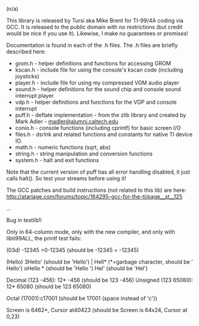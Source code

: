 (n/a)

This library is released by Tursi aka Mike Brent for TI-99/4A coding via GCC. It is released to the public domain with no restrictions (but credit would be nice if you use it). Likewise, I make no guarantees or promises!

Documentation is found in each of the .h files. The .h files are briefly described here:

- grom.h   - helper definitions and functions for accessing GROM
- kscan.h  - include file for using the console's kscan code (including joysticks)
- player.h - include file for using my compressed VGM audio player
- sound.h  - helper definitions for the sound chip and console sound interrupt player
- vdp.h    - helper definitions and functions for the VDP and console interrupt
- puff.h   - deflate implementation - from the zlib library and created by Mark Adler - madler@alumni.caltech.edu
- conio.h  - console functions (including cprintf) for basic screen I/O
- files.h  - dsrlnk and related functions and constants for native TI device IO.
- math.h   - numeric functions (sqrt, abs)
- string.h - string manipulation and conversion functions
- system.h - halt and exit functions 

Note that the current version of puff has all error handling disabled, it just calls halt().
So test your streams before using it!

The GCC patches and build instructions (not related to this lib) are here: http://atariage.com/forums/topic/164295-gcc-for-the-ti/page__st__125

...

Bug in testlib1:

Only in 64-column mode, only with the new compiler, and only with libti99ALL, the printf test fails:

(03d)
-12345 =0-12345 (should be -12345 = -12345)

(Hello)
3Hello'      (should be 'Hello')
|     Hell*  (*=garbage character, should be '     Hello')
oHello    *  (should be 'Hello     ')
 Hel'        (should be 'Hel')

Decimal (123 -456): 12* -456     (should be 123 -456)
Unsigned (123 65080): 12* 65080  (should be 123 65080)

Octal (17001):c17001  (should be 17001 (space instead of 'c'))

Screen is 6462*, Cursor at40423  (should be Screen is 64x24, Cursor at 0,23)

